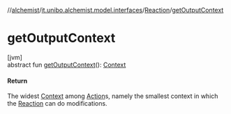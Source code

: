 //[alchemist](../../../index.md)/[it.unibo.alchemist.model.interfaces](../index.md)/[Reaction](index.md)/[getOutputContext](get-output-context.md)

# getOutputContext

[jvm]\
abstract fun [getOutputContext](get-output-context.md)(): [Context](../-context/index.md)

#### Return

The widest [Context](../-context/index.md) among [Action](../-action/index.md)s, namely the smallest context in which the [Reaction](index.md) can do modifications.
